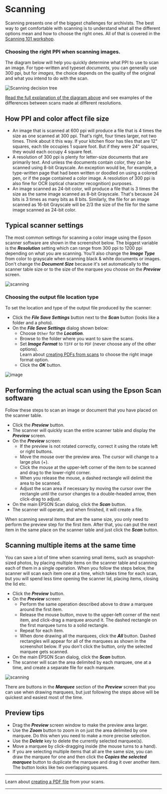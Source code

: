 # Scanning

Scanning presents one of the biggest challenges for archivists. The best way to get comfortable with scanning is to
understand what all the different options mean and how to choose the right ones. All of that is covered in the
[Scanning 101 workshop](Scanning-101-Workshot-by-George-Soules.pdf).

### Choosing the right PPI when scanning images.

The diagram below will help you quickly determine what PPI to use to scan an image. For type-written and
typeset *documents*, you can generally use 300 ppi, but for *images*, the choice depends on the
quality of the original and what you intend to do with the scan.

![Scanning decision tree](best-practices-3.jpg)

[Read the full explanation of the diagram above](Scanner-PPI-Decision-Tree-by-George-Soules.pdf) and see examples
of the differences between scans made at different resolutions.

## How PPI and color affect file size

-   An image that is scanned at 600 ppi will produce a file that is 4 times the size as one scanned at 300 ppi.
    That's right, four times larger, not two times. Think about it this way. If your kitchen floor has tiles
    that are 12" squares, each tile occupies 1 square foot. But if they were 24" squares, they would each occupy 4
    square feet.
-   A resolution of 300 ppi is plenty for letter-size documents that are primarily text. And unless the
    documents contain color, they can be scanned using 8-bit Grayscale. An exception would be, for example, a type-written
    page that had been written or doodled on using a colored pen, or if the page contained a color image.
    A resolution of 300 ppi is also fine for OCR (optical character recognition) purposes.
-   An image scanned as 24-bit color, will produce a file that is 3 times the size as the same image scanned as 8-bit Grayscale.
    That's because 24 bits is 3 times as many bits as 8 bits. Similarly, the file for an image scanned as 16-bit Grayscale
    will be 2/3 the size of the file for the same image scanned as 24-bit color.


## Typical scanner settings

The most common settings for scanning a color image using the Epson scanner software are shown in the screenshot below.
The biggest variable is the **_Resolution_** setting which can range from 300 ppi to 1200 ppi depending on what you are scanning.
You'll also change the **_Image Type_** from color to grayscale when scanning black & white documents or images.
Don't change the **_Document Size_** because it's set automatically to the scanner table size or to the size
of the marquee you choose on the **_Preview_** screen. 

![scanning](scanning-1.jpg)

### Choosing the output file location type

To set the location and type of the output file produced by the scanner:

-   Click the **_File Save Settings_** button next to the **_Scan_** button (looks like a folder and a photo).
-   On the **_File Save Settings_** dialog shown below:
    -   Choose `Other` for the **_Location_**.
    -   Browse to the folder where you want to save the scans.
    -   Set **_Image Format_** to `TIFF` or to `PDF` (never choose any of the other options).  
        Learn about [creating PDFs from scans](/archivist/creating-pdfs/) to choose the right image format option.
    -   Click the **_OK_** button.

![image](accessioning-20.jpg)

## Performing the actual scan using the Epson Scan software
Follow these steps to scan an image or document that you have placed on the scanner table.

-   Click the **_Preview_** button.
-   The scanner will quickly scan the entire scanner table and display the **_Preview_** screen.
-   On the **_Preview_** screen:
    -   If the preview is not rotated correctly, correct it using the rotate left or right buttons.
    -   Move the mouse over the preview area. The cursor will change to a large plus (+).
    -   Click the mouse at the upper-left corner of the item to be scanned and drag to the lower-right corner.
    -   When you release the mouse, a dashed rectangle will delimit the area to be scanned.
    -   Adjust the scan area if necessary by moving the cursor over the rectangle until the cursor changes to a double-headed arrow,
        then click-drag to adjust.
-   On the main EPSON Scan dialog, click the **_Scan_** button.
-   The scanner will operate, and when finished, it will create a file.

When scanning several items that are the same size, you only need to perform the preview step for the first item.
After that, you can put the next item in the same place on the scanner table and just click the **_Scan_** button.

## Scanning multiple items at the same time
You can save a lot of time when scanning small items, such as snapshot-sized photos, by placing multiple items on the
scanner table and scanning each of them in a single operation. When you follow the steps below, the scanner will scan
each item one at a time, which takes time for each scan, but you will spend less time opening the scanner lid, placing
items, closing the lid etc.

-   Click the **_Preview_** button.
-   On the **_Preview_** screen:
    -   Perform the same operation described above to draw a marquee around the first item.
    -   Release the mouse button, move to the upper-left corner of the next item, and click-drag a marquee around it.
        The dashed rectangle on the first marquee turns to a solid rectangle.
    -   Repeat for each item.
    -   When done drawing all the marquees, click the **_All_** button. Dashed rectangles will appear
        for all of the marquees as shown in the screenshot below. If you don't click the button, only the selected marquee gets scanned.
-   On the main EPSON Scan dialog, click the **_Scan_** button.
-   The scanner will scan the area delimited by each marquee, one at a time, and create a separate file for each marquee.

![scanning](scanning-2.jpg)

There are buttons in the **_Marquee_** section of the **_Preview_** screen that you can use when drawing
marquees, but just following the steps above will be quickest and easiest most of the time.

## Preview tips
-   Drag the **_Preview_** screen window to make the preview area larger.
-   Use the **_Zoom_** button to zoom in on just the area delimited by one marquee. Do this when you need to make a more precise selection.
-   Use the **_Delete_** key to delete the currently selected marquee(s).
-   Move a marquee by click-dragging inside (the mouse turns to a hand).
-   If you are selecting multiple items that all are the same size, you can draw the marquee for one and then click
    the **_Copies the selected marquee_** button to duplicate the marquee and drag it over another item. The button looks
    like two overlapping squares.

--- 

Learn about [creating a PDF file](/archivist/creating-pdfs/) from your scans.    

---
